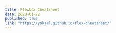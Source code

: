 ```yaml
---
title: Flexbox Cheatsheet
date: 2020-01-22
published: true
link: "https://yoksel.github.io/flex-cheatsheet/"
---
```

